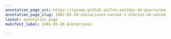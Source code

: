 ```yaml
---
annotation_page_uri: https://lgsump.github.io/los-sonidos-de-guerra/annotations/1981-05-20-anotaciones-canvas-1-efectos-de-sonido.json
annotation_page_slug: 1981-05-20-anotaciones-canvas-1-efectos-de-sonido
layout: annotation_page
manifest_label: 1981-05-20 Anotaciones

---
```

